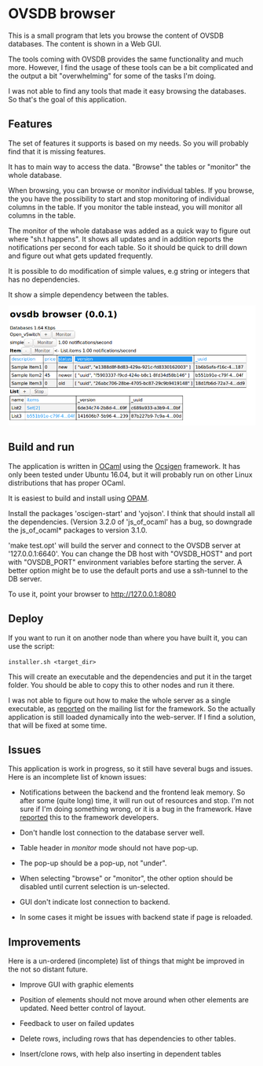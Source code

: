 # OVSDB browser

This is a small program that lets you browse the content of OVSDB
databases. The content is shown in a Web GUI.

The tools coming with OVSDB provides the same functionality and much
more. However, I find the usage of these tools can be a bit complicated
and the output a bit "overwhelming" for some of the tasks I'm doing.

I was not able to find any tools that made it easy browsing the
databases. So that's the goal of this application.

## Features

The set of features it supports is based on my needs. So you will
probably find that it is missing features.

It has to main way to access the data. "Browse" the tables or
"monitor" the whole database.

When browsing, you can browse or monitor individual tables. If you
browse, the you have the possibility to start and stop monitoring of
individual columns in the table. If you monitor the table instead, you
will monitor all columns in the table.

The monitor of the whole database was added as a quick way to figure
out where "sh.t happens". It shows all updates and in addition reports
the notifications per second for each table. So it should be quick to
drill down and figure out what gets updated frequently.

It is possible to do modification of simple values, e.g string or
integers that has no dependencies.

It show a simple dependency between the tables.

![GUI](/ovsdb_browser_gui.png)


## Build and run

The application is written in [OCaml](https://ocaml.org/) using the
[Ocsigen](https://ocsigen.org/) framework. It has only been tested
under Ubuntu 16.04, but it will probably run on other Linux
distributions that has proper OCaml.

It is easiest to build and install using
[OPAM](https://opam.ocaml.org/).

Install the packages 'oscigen-start' and 'yojson'. I think that should
install all the dependencies. (Version 3.2.0 of 'js\_of\_ocaml' has a
bug, so downgrade the js\_of\_ocaml* packages to version 3.1.0.

'make test.opt' will build the server and connect to the OVSDB server
at '127.0.0.1:6640'. You can change the DB host with "OVSDB\_HOST" and
port with "OVSDB\_PORT" environment variables before starting the
server. A better option might be to use the default ports and use a
ssh-tunnel to the DB server.

To use it, point your browser to http://127.0.0.1:8080

## Deploy

If you want to run it on another node than where you have built it,
you can use the script:

`installer.sh <target_dir>`

This will create an executable and the dependencies and put it in the
target folder. You should be able to copy this to other nodes and run
it there.

I was not able to figure out how to make the whole server as a single
executable, as
[reported](https://sympa.inria.fr/sympa/arc/ocsigen/2018-06/msg00000.html)
on the mailing list for the framework. So the actually application is
still loaded dynamically into the web-server. If I find a solution,
that will be fixed at some time.

## Issues

This application is work in progress, so it still have several bugs
and issues. Here is an incomplete list of known issues:

* Notifications between the backend and the frontend leak memory. So
  after some (quite long) time, it will run out of resources and stop.
  I'm not sure if I'm doing something wrong, or it is a bug in the
  framework. Have
  [reported](https://github.com/ocsigen/eliom/issues/569) this to the
  framework developers.

* Don't handle lost connection to the database server well.

* Table header in _monitor_ mode should not have pop-up.

* The pop-up should be a pop-up, not "under".

* When selecting "browse" or "monitor", the other option should be
  disabled until current selection is un-selected.

* GUI don't indicate lost connection to backend.

* In some cases it might be issues with backend state if page is
  reloaded.

## Improvements

Here is a un-ordered (incomplete) list of things that might be
improved in the not so distant future.

* Improve GUI with graphic elements

* Position of elements should not move around when other elements are
  updated. Need better control of layout.

* Feedback to user on failed updates

* Delete rows, including rows that has dependencies to other tables.

* Insert/clone rows, with help also inserting in dependent tables

